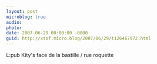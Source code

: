 ```yaml
---
layout: post
microblog: true
audio: 
photo: 
date: 2007-06-29 00:00:00 -0000
guid: http://xtof.micro.blog/2007/06/29/t126467972.html
---
```

L:pub Kity's face de la bastille / rue roquette
